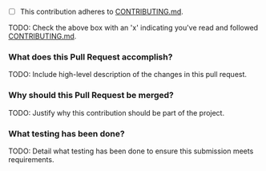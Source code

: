 - [ ] This contribution adheres to [CONTRIBUTING.md](https://github.com/ni/niveristand-custom-device-message-library/blob/main/CONTRIBUTING.md).

TODO: Check the above box with an 'x' indicating you've read and followed [CONTRIBUTING.md](https://github.com/ni/niveristand-custom-device-message-library/blob/main/CONTRIBUTING.md).

### What does this Pull Request accomplish?

TODO: Include high-level description of the changes in this pull request.

### Why should this Pull Request be merged?

TODO: Justify why this contribution should be part of the project.

### What testing has been done?

TODO: Detail what testing has been done to ensure this submission meets requirements.
